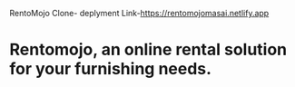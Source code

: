 RentoMojo Clone-
deplyment Link-https://rentomojomasai.netlify.app
<h1> Rentomojo, an online rental solution for your furnishing needs.</h1>


